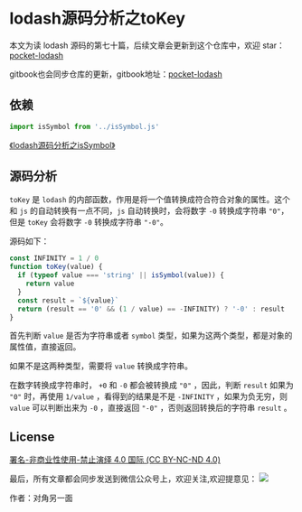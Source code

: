 # lodash源码分析之toKey

本文为读 lodash 源码的第七十篇，后续文章会更新到这个仓库中，欢迎 star：[pocket-lodash](https://github.com/yeyuqiudeng/pocket-lodash)

gitbook也会同步仓库的更新，gitbook地址：[pocket-lodash](https://www.gitbook.com/book/yeyuqiudeng/pocket-lodash/details)

## 依赖

```javascript
import isSymbol from '../isSymbol.js'
```

[《lodash源码分析之isSymbol》](../isSymbol.md)

## 源码分析

`toKey` 是 `lodash` 的内部函数，作用是将一个值转换成符合符合对象的属性。这个和 `js` 的自动转换有一点不同，`js` 自动转换时，会将数字 `-0` 转换成字符串 `"0"`，但是 `toKey` 会将数字 `-0` 转换成字符串 `"-0"`。

源码如下：

```javascript
const INFINITY = 1 / 0
function toKey(value) {
  if (typeof value === 'string' || isSymbol(value)) {
    return value
  }
  const result = `${value}`
  return (result == '0' && (1 / value) == -INFINITY) ? '-0' : result
}
```

首先判断 `value` 是否为字符串或者 `symbol` 类型，如果为这两个类型，都是对象的属性值，直接返回。

如果不是这两种类型，需要将 `value` 转换成字符串。

在数字转换成字符串时， `+0` 和 `-0` 都会被转换成 `"0"` ，因此，判断 `result` 如果为 `"0"` 时，再使用 `1/value` ，看得到的结果是不是 `-INFINITY` ，如果为负无穷，则 `value` 可以判断出来为 `-0` ，直接返回 `"-0"` ，否则返回转换后的字符串 `result` 。

## License

[署名-非商业性使用-禁止演绎 4.0 国际 (CC BY-NC-ND 4.0)](http://creativecommons.org/licenses/by-nc-nd/4.0/)

最后，所有文章都会同步发送到微信公众号上，欢迎关注,欢迎提意见：  ![](https://raw.githubusercontent.com/yeyuqiudeng/resource/master/images/qrcode_front-end-article.jpg) 

作者：对角另一面 